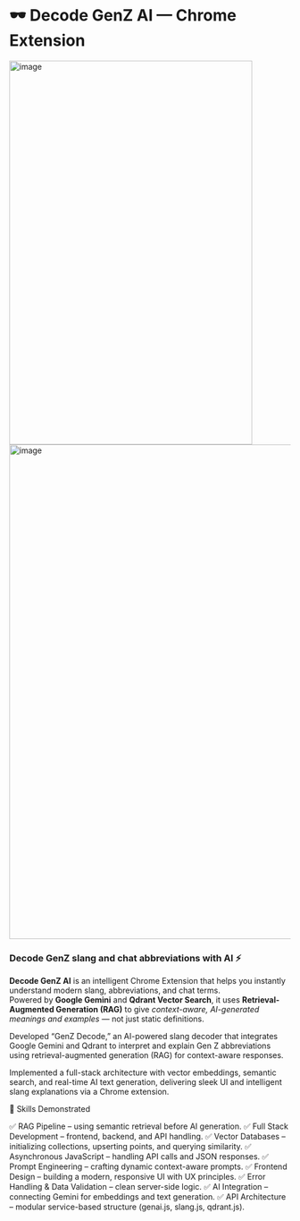 # 🕶️ Decode GenZ AI — Chrome Extension

<img width="435" height="686" alt="image" src="https://github.com/user-attachments/assets/49bebcfb-9f10-430e-80ba-f9413b4fc201" />
<img width="543" height="884" alt="image" src="https://github.com/user-attachments/assets/cf55e028-d4f1-4ada-b0e2-8bc4944b4dcc" />

### Decode GenZ slang and chat abbreviations with AI ⚡

**Decode GenZ AI** is an intelligent Chrome Extension that helps you instantly understand modern slang, abbreviations, and chat terms.  
Powered by **Google Gemini** and **Qdrant Vector Search**, it uses **Retrieval-Augmented Generation (RAG)** to give *context-aware, AI-generated meanings and examples* — not just static definitions.

Developed “GenZ Decode,” an AI-powered slang decoder that integrates Google Gemini and Qdrant to interpret and explain Gen Z abbreviations using retrieval-augmented generation (RAG) for context-aware responses.

Implemented a full-stack architecture with vector embeddings, semantic search, and real-time AI text generation, delivering sleek UI and intelligent slang explanations via a Chrome extension.

🚀 Skills Demonstrated

✅ RAG Pipeline – using semantic retrieval before AI generation.
✅ Full Stack Development – frontend, backend, and API handling.
✅ Vector Databases – initializing collections, upserting points, and querying similarity.
✅ Asynchronous JavaScript – handling API calls and JSON responses.
✅ Prompt Engineering – crafting dynamic context-aware prompts.
✅ Frontend Design – building a modern, responsive UI with UX principles.
✅ Error Handling & Data Validation – clean server-side logic.
✅ AI Integration – connecting Gemini for embeddings and text generation.
✅ API Architecture – modular service-based structure (genai.js, slang.js, qdrant.js).
